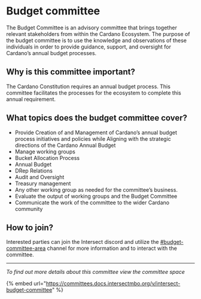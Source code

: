 # Budget committee

The Budget Committee is an advisory committee that brings together relevant stakeholders from within the Cardano Ecosystem. The purpose of the budget committee is to use the knowledge and observations of these individuals in order to provide guidance, support, and oversight for Cardano’s annual budget processes.

## Why is this committee important?

The Cardano Constitution requires an annual budget process. This committee facilitates the processes for the ecosystem to complete this annual requirement.

## What topics does the budget committee cover? <a href="#the-budget-committee-is-responsible-for" id="the-budget-committee-is-responsible-for"></a>

* Provide Creation of and Management of Cardano’s annual budget process initiatives and policies while Aligning with the strategic directions of the Cardano Annual Budget
* Manage working groups
* Bucket Allocation Process
* Annual Budget
* DRep Relations
* Audit and Oversight
* Treasury management
* Any other working group as needed for the committee’s business.
* Evaluate the output of working groups and the Budget Committee
* Communicate the work of the committee to the wider Cardano community

## How to join?

Interested parties can join the Intersect discord and utilize the [#budget-committee-area](https://discord.com/channels/1136727663583698984/1243451569492725760) channel for more information and to interact with the committee.&#x20;

***

_To find out more details about this committee view the committee space_

{% embed url="https://committees.docs.intersectmbo.org/v/intersect-budget-committee" %}
